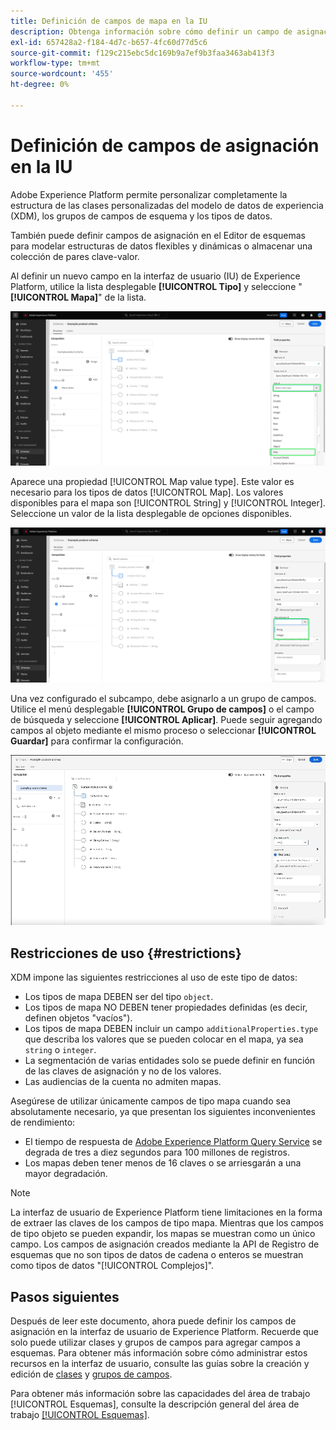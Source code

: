 ```yaml
---
title: Definición de campos de mapa en la IU
description: Obtenga información sobre cómo definir un campo de asignación en la interfaz de usuario de Experience Platform.
exl-id: 657428a2-f184-4d7c-b657-4fc60d77d5c6
source-git-commit: f129c215ebc5dc169b9a7ef9b3faa3463ab413f3
workflow-type: tm+mt
source-wordcount: '455'
ht-degree: 0%

---
```


# Definición de campos de asignación en la IU

Adobe Experience Platform permite personalizar completamente la estructura de las clases personalizadas del modelo de datos de experiencia (XDM), los grupos de campos de esquema y los tipos de datos.

También puede definir campos de asignación en el Editor de esquemas para modelar estructuras de datos flexibles y dinámicas o almacenar una colección de pares clave-valor.

Al definir un nuevo campo en la interfaz de usuario (IU) de Experience Platform, utilice la lista desplegable **[!UICONTROL Tipo]** y seleccione &quot;**[!UICONTROL Mapa]**&quot; de la lista.

![Editor de esquemas con la lista desplegable Tipo y el valor de Mapa resaltados.](../../images/ui/fields/special/map.png)

Aparece una propiedad [!UICONTROL Map value type]. Este valor es necesario para los tipos de datos [!UICONTROL Map]. Los valores disponibles para el mapa son [!UICONTROL String] y [!UICONTROL Integer]. Seleccione un valor de la lista desplegable de opciones disponibles.

![Se ha resaltado el editor de esquemas con la lista desplegable [!UICONTROL Asignar tipo de valor].](../../images/ui/fields/special/map-value-type.png)

Una vez configurado el subcampo, debe asignarlo a un grupo de campos. Utilice el menú desplegable **[!UICONTROL Grupo de campos]** o el campo de búsqueda y seleccione **[!UICONTROL Aplicar]**. Puede seguir agregando campos al objeto mediante el mismo proceso o seleccionar **[!UICONTROL Guardar]** para confirmar la configuración.

![Registro de la selección y configuración del grupo de campos que se está aplicando.](../../images/ui/fields/special/assign-to-field-group.gif)

## Restricciones de uso {#restrictions}

XDM impone las siguientes restricciones al uso de este tipo de datos:

* Los tipos de mapa DEBEN ser del tipo `object`.
* Los tipos de mapa NO DEBEN tener propiedades definidas (es decir, definen objetos &quot;vacíos&quot;).
* Los tipos de mapa DEBEN incluir un campo `additionalProperties.type` que describa los valores que se pueden colocar en el mapa, ya sea `string` o `integer`.
* La segmentación de varias entidades solo se puede definir en función de las claves de asignación y no de los valores.
* Las audiencias de la cuenta no admiten mapas.

Asegúrese de utilizar únicamente campos de tipo mapa cuando sea absolutamente necesario, ya que presentan los siguientes inconvenientes de rendimiento:

* El tiempo de respuesta de [Adobe Experience Platform Query Service](../../../query-service/home.md) se degrada de tres a diez segundos para 100 millones de registros.
* Los mapas deben tener menos de 16 claves o se arriesgarán a una mayor degradación.

>[!NOTE]
>
>La interfaz de usuario de Experience Platform tiene limitaciones en la forma de extraer las claves de los campos de tipo mapa. Mientras que los campos de tipo objeto se pueden expandir, los mapas se muestran como un único campo. Los campos de asignación creados mediante la API de Registro de esquemas que no son tipos de datos de cadena o enteros se muestran como tipos de datos &quot;[!UICONTROL Complejos]&quot;.

## Pasos siguientes

Después de leer este documento, ahora puede definir los campos de asignación en la interfaz de usuario de Experience Platform. Recuerde que solo puede utilizar clases y grupos de campos para agregar campos a esquemas. Para obtener más información sobre cómo administrar estos recursos en la interfaz de usuario, consulte las guías sobre la creación y edición de [clases](../resources/classes.md) y [grupos de campos](../resources/field-groups.md).

Para obtener más información sobre las capacidades del área de trabajo [!UICONTROL Esquemas], consulte la descripción general del área de trabajo [[!UICONTROL Esquemas]](../overview.md).
